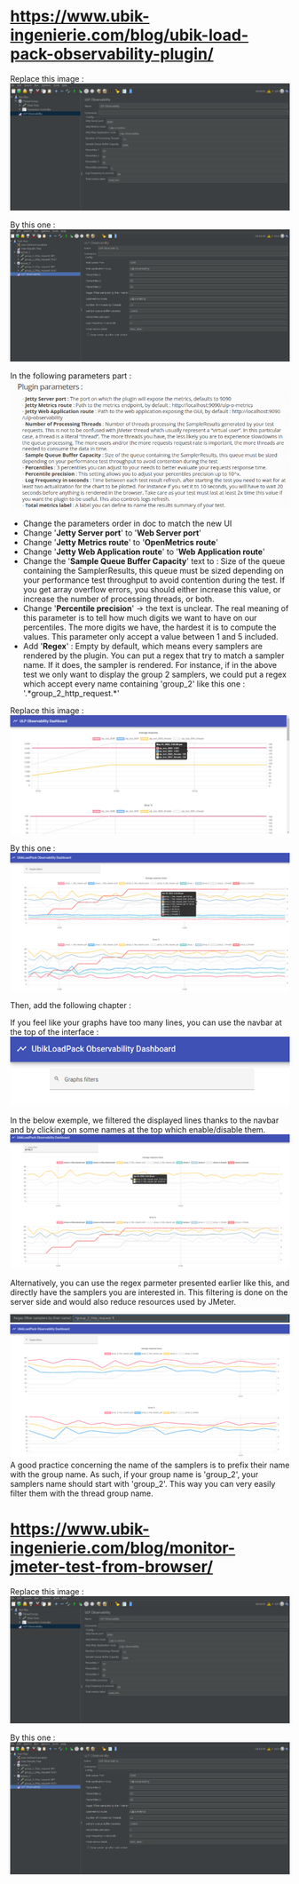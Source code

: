 # https://www.ubik-ingenierie.com/blog/ubik-load-pack-observability-plugin/
Replace this image :
![Schema](images/oldDocImage1.png)

By this one :
![Schema](images/newDocImage1.png)

In the following parameters part :
![Schema](images/oldParameters.png)

- Change the parameters order in doc to match the new UI
- Change '<strong>Jetty Server port</strong>' to '<strong>Web Server port</strong>'
- Change '<strong>Jetty Metrics route</strong>' to '<strong>OpenMetrics route</strong>'
- Change '<strong>Jetty Web Application route</strong>' to '<strong>Web Application route</strong>'
- Change the '<strong>Sample Queue Buffer Capacity</strong>'  text to :
Size of the queue containing the SamplerResults, this queue must be sized depending on your performance test throughput to avoid contention during the test. If you get array overflow errors, you should either increase this value, or increase the number of processing threads, or both.
- Change '<strong>Percentile precision</strong>' -> the text is unclear. The real meaning of this parameter is to tell how much digits we want to have on our percentiles. The more digits we have, the hardest it is to compute the values. This parameter only accept a value between 1 and 5 included.
- Add '<strong>Regex</strong>' :
Empty by default, which means every samplers are rendered by the plugin. You can put a regex that try to match a sampler name. If it does, the sampler is rendered. For instance, if in the above test we only want to display the group 2 samplers, we could put a regex which accept every name containing 'group_2' like this one : '.\*group_2_http_request.\*'

Replace this image :
![Schema](images/oldExemple1.png)

By this one :
![Schema](images/newExemple1.png)

Then, add the following chapter :

If you feel like your graphs have too many lines, you can use the navbar at the top of the interface :
![Schema](images/navbar1.png)

In the below exemple, we filtered the displayed lines thanks to the navbar and by clicking on some names at the top which enable/disable them.
![Schema](images/newExemple2.png)

Alternatively, you can use the regex parmeter presented earlier like this, and directly have the samplers you are interested in.
This filtering is done on the server side and would also reduce resources used by JMeter.

![Schema](images/regexExemple.png)
![Schema](images/regexResult.png)
A good practice concerning the name of the samplers is to prefix their name with the group name. As such, if your group name is 'group_2', your samplers name should start with 'group_2'. This way you can very easily filter them with the thread group name.

# https://www.ubik-ingenierie.com/blog/monitor-jmeter-test-from-browser/
Replace this image :
![Schema](images/oldDocImage1.png)

By this one :
![Schema](images/newDocImage1.png)

